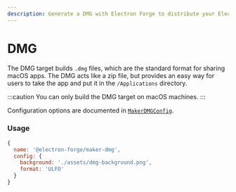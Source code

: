 ```yaml
---
description: Generate a DMG with Electron Forge to distribute your Electron app on macOS.
---
```


# DMG

The DMG target builds `.dmg` files, which are the standard format for sharing macOS apps. The DMG acts like a zip file, but provides an easy way for users to take the app and put it in the `/Applications` directory.

:::caution
You can only build the DMG target on macOS machines.
:::

Configuration options are documented in [`MakerDMGConfig`](https://js.electronforge.io/interfaces/_electron_forge_maker_dmg.MakerDMGConfig.html).

### Usage

```javascript
{
  name: '@electron-forge/maker-dmg',
  config: {
    background: './assets/dmg-background.png',
    format: 'ULFO'
  }
}
```
